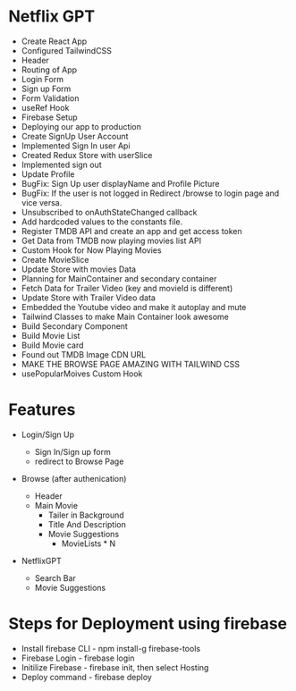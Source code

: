 # Netflix GPT

- Create React App
- Configured TailwindCSS
- Header
- Routing of App
- Login Form
- Sign up Form
- Form Validation
- useRef Hook
- Firebase Setup
- Deploying our app to production
- Create SignUp User Account
- Implemented Sign In user Api
- Created Redux Store with userSlice
- Implemented sign out
- Update Profile
- BugFix: Sign Up user displayName and Profile Picture
- BugFix: If the user is not logged in Redirect /browse to login page and vice versa.
- Unsubscribed to onAuthStateChanged callback
- Add hardcoded values to the constants file.
- Register TMDB API and create an app and get access token
- Get Data from TMDB now playing movies list API
- Custom Hook for Now Playing Movies
- Create MovieSlice
- Update Store with movies Data
- Planning for MainContainer and secondary container
- Fetch Data for Trailer Video (key and movieId is different)
- Update Store with Trailer Video data
- Embedded the Youtube video and make it autoplay and mute
- Tailwind Classes to make Main Container look awesome
- Build Secondary Component
- Build Movie List
- Build Movie card
- Found out TMDB Image CDN URL
- MAKE THE BROWSE PAGE AMAZING WITH TAILWIND CSS
- usePopularMoives Custom Hook



# Features
- Login/Sign Up
    - Sign In/Sign up form
    - redirect to Browse Page

- Browse (after authenication)
    - Header
    - Main Movie
        - Tailer in Background
        - Title And Description
        - Movie Suggestions
            - MovieLists * N
- NetflixGPT
    - Search Bar
    - Movie Suggestions

# Steps for Deployment using firebase

- Install firebase CLI - npm install-g firebase-tools
- Firebase Login - firebase login
- Initilize Firebase - firebase init, then select Hosting
- Deploy command - firebase deploy
